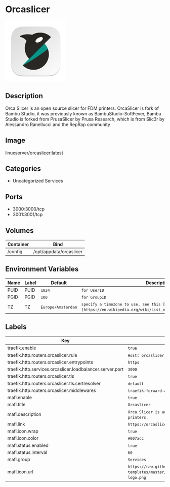 # Orcaslicer

![Logo](images/Orcaslicer.png)

## Description
Orca Slicer is an open source slicer for FDM printers. OrcaSlicer is fork of Bambu Studio, it was previously known as BambuStudio\-SoftFever, Bambu Studio is forked from PrusaSlicer by Prusa Research, which is from Slic3r by Alessandro Ranellucci and the RepRap community

## Image
linuxserver/orcaslicer:latest

## Categories
- Uncategorized Services

## Ports
- 3000:3000/tcp
- 3001:3001/tcp

## Volumes
| Container | Bind |
|-----------|------|
| /config | /opt/appdata/orcaslicer |

## Environment Variables
| Name | Label | Default | Description |
|------|-------|---------|-------------|
| PUID | PUID | ```1024``` | ```for UserID``` |
| PGID | PGID | ```100``` | ```for GroupID``` |
| TZ | TZ | ```Europe/Amsterdam``` | ```specify a timezone to use, see this [list](https://en.wikipedia.org/wiki/List_of_tz_database_time_zones#List).``` |

## Labels
| Key | Value |
|-----|-------|
| traefik.enable | ```true``` |
| traefik.http.routers.orcaslicer.rule | ```Host(`orcaslicer.{$TRAEFIK_INGRESS_DOMAIN}`)``` |
| traefik.http.routers.orcaslicer.entrypoints | ```https``` |
| traefik.http.services.orcaslicer.loadbalancer.server.port | ```3000``` |
| traefik.http.routers.orcaslicer.tls | ```true``` |
| traefik.http.routers.orcaslicer.tls.certresolver | ```default``` |
| traefik.http.routers.orcaslicer.middlewares | ```traefik-forward-auth``` |
| mafl.enable | ```true``` |
| mafl.title | ```Orcaslicer``` |
| mafl.description | ```Orca Slicer is an open source slicer for FDM printers.``` |
| mafl.link | ```https://orcaslicer.{$TRAEFIK_INGRESS_DOMAIN}``` |
| mafl.icon.wrap | ```true``` |
| mafl.icon.color | ```#007acc``` |
| mafl.status.enabled | ```true``` |
| mafl.status.interval | ```60``` |
| mafl.group | ```Services``` |
| mafl.icon.url | ```https://raw.githubusercontent.com/linuxserver/docker-templates/master/linuxserver.io/img/orcaslicer-logo.png``` |

